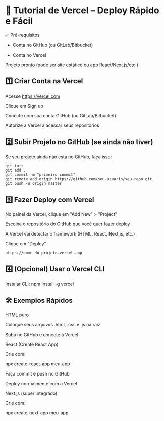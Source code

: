 # 🚀 Tutorial de Vercel – Deploy Rápido e Fácil
✅ Pré-requisitos

- Conta no GitHub
 (ou GitLab/Bitbucket)

- Conta no Vercel

Projeto pronto (pode ser site estático ou app React/Next.js/etc.)

## 1️⃣ Criar Conta na Vercel

Acesse https://vercel.com

Clique em Sign up

Conecte com sua conta GitHub (ou GitLab/Bitbucket)

Autorize a Vercel a acessar seus repositórios

## 2️⃣ Subir Projeto no GitHub (se ainda não tiver)

Se seu projeto ainda não está no GitHub, faça isso:

```git
git init
git add .
git commit -m "primeiro commit"
git remote add origin https://github.com/seu-usuario/seu-repo.git
git push -u origin master
```

## 3️⃣ Fazer Deploy com Vercel

No painel da Vercel, clique em "Add New" > "Project"

Escolha o repositório do GitHub que você quer fazer deploy

A Vercel vai detectar o framework (HTML, React, Next.js, etc.)

Clique em "Deploy"

```git
https://nome-do-projeto.vercel.app
```

## 4️⃣ (Opcional) Usar o Vercel CLI
Instalar CLI:
npm install -g vercel

## 🛠️ Exemplos Rápidos
HTML puro

Coloque seus arquivos .html, .css e .js na raiz

Suba no GitHub e conecte à Vercel

React (Create React App)

Crie com:

npx create-react-app meu-app


Faça commit e push no GitHub

Deploy normalmente com a Vercel

Next.js (super integrado)

Crie com:

npx create-next-app meu-app
